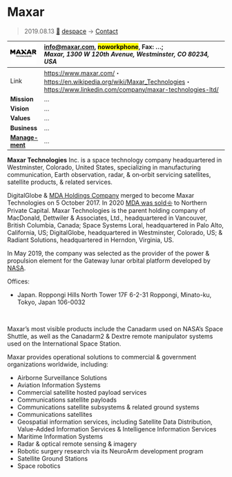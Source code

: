 # Maxar
> 2019.08.13 [🚀](../index/index.md) [despace](index.md) → [Contact](contact.md)

|[![](f/con/m/maxar_logo1_thumb.png)](f/con/m/maxar_logo1.png)|<info@maxar.com>, <mark>noworkphone</mark>, Fax: …;<br> *Maxar, 1300 W 120th Avenue, Westminster, CO 80234, USA*|
|:--|:--|
|Link|<https://www.maxar.com/>・ <https://en.wikipedia.org/wiki/Maxar_Technologies>・ <https://www.linkedin.com/company/maxar-technologies-ltd/>|
|**Mission**|…|
|**Vision**|…|
|**Values**|…|
|**Business**|…|
|**[Manage-<br>ment](mgmt.md)**|…|

**Maxar Technologies** Inc. is a space technology company headquartered in Westminster, Colorado, United States, specializing in manufacturing communication, Earth observation, radar, & on‑orbit servicing satellites, satellite products, & related services.

DigitalGlobe & [MDA Holdings Company](zz_mda.md) merged to become Maxar Technologies on 5 October 2017. In 2020 [MDA was sold ⎆](http://investor.maxar.com/investor-news/press-release-details/2019/Maxar-Technologies-to-Sell-MDA-to-Northern-Private-Capital-for-CAD1-Billion/default.aspx) to Northern Private Capital. Maxar Technologies is the parent holding company of MacDonald, Dettwiler & Associates, Ltd., headquartered in Vancouver, British Columbia, Canada; Space Systems Loral, headquartered in Palo Alto, California, US; DigitalGlobe, headquartered in Westminster, Colorado, US; & Radiant Solutions, headquartered in Herndon, Virginia, US.

In May 2019, the company was selected as the provider of the power & propulsion element for the Gateway lunar orbital platform developed by [NASA](zz_nasa.md).

Offices:

   - Japan. Roppongi Hills North Tower 17F 6-2-31 Roppongi, Minato-ku, Tokyo, Japan 106-0032


<p style="page-break-after:always"> </p>

Maxar’s most visible products include the Canadarm used on NASA’s Space Shuttle, as well as the Canadarm2 & Dextre remote manipulator systems used on the International Space Station.

Maxar provides operational solutions to commercial & government organizations worldwide, including:

   - Airborne Surveillance Solutions
   - Aviation Information Systems
   - Commercial satellite hosted payload services
   - Communications satellite payloads
   - Communications satellite subsystems & related ground systems
   - Communications satellites
   - Geospatial information services, including Satellite Data Distribution, Value-Added Information Services & Intelligence Information Services
   - Maritime Information Systems
   - Radar & optical remote sensing & imagery
   - Robotic surgery research via its NeuroArm development program
   - Satellite Ground Stations
   - Space robotics
